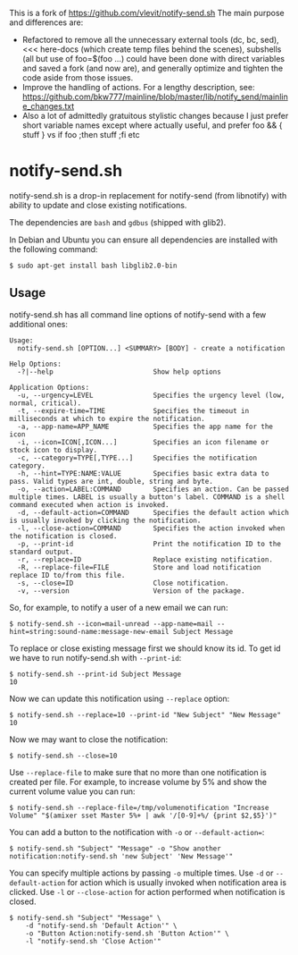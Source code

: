 This is a fork of https://github.com/vlevit/notify-send.sh
The main purpose and differences are:
* Refactored to remove all the unnecessary external tools (dc, bc, sed), <<< here-docs (which create temp files behind the scenes), subshells (all but use of foo=$(foo ...) could have been done with direct variables and saved a fork (and now are), and generally optimize and tighten the code aside from those issues.
* Improve the handling of actions. For a lengthy description, see:
  https://github.com/bkw777/mainline/blob/master/lib/notify_send/mainline_changes.txt
* Also a lot of admittedly gratuitous stylistic changes because I just prefer short variable names except where actually useful, and prefer foo && { stuff } vs if foo ;then stuff ;fi  etc

# notify-send.sh

notify-send.sh is a drop-in replacement for notify-send (from
libnotify) with ability to update and close existing notifications.

The dependencies are `bash` and `gdbus` (shipped with glib2).

In Debian and Ubuntu you can ensure all dependencies are installed
with the following command:

    $ sudo apt-get install bash libglib2.0-bin

## Usage

notify-send.sh has all command line options of notify-send with a few
additional ones:

    Usage:
      notify-send.sh [OPTION...] <SUMMARY> [BODY] - create a notification

    Help Options:
      -?|--help                         Show help options

    Application Options:
      -u, --urgency=LEVEL               Specifies the urgency level (low, normal, critical).
      -t, --expire-time=TIME            Specifies the timeout in milliseconds at which to expire the notification.
      -a, --app-name=APP_NAME           Specifies the app name for the icon
      -i, --icon=ICON[,ICON...]         Specifies an icon filename or stock icon to display.
      -c, --category=TYPE[,TYPE...]     Specifies the notification category.
      -h, --hint=TYPE:NAME:VALUE        Specifies basic extra data to pass. Valid types are int, double, string and byte.
      -o, --action=LABEL:COMMAND        Specifies an action. Can be passed multiple times. LABEL is usually a button's label. COMMAND is a shell command executed when action is invoked.
      -d, --default-action=COMMAND      Specifies the default action which is usually invoked by clicking the notification.
      -l, --close-action=COMMAND        Specifies the action invoked when the notification is closed.
      -p, --print-id                    Print the notification ID to the standard output.
      -r, --replace=ID                  Replace existing notification.
      -R, --replace-file=FILE           Store and load notification replace ID to/from this file.
      -s, --close=ID                    Close notification.
      -v, --version                     Version of the package.


So, for example, to notify a user of a new email we can run:

    $ notify-send.sh --icon=mail-unread --app-name=mail --hint=string:sound-name:message-new-email Subject Message

To replace or close existing message first we should know its id. To
get id we have to run notify-send.sh with `--print-id`:

    $ notify-send.sh --print-id Subject Message
    10

Now we can update this notification using `--replace` option:

    $ notify-send.sh --replace=10 --print-id "New Subject" "New Message"
    10

Now we may want to close the notification:

    $ notify-send.sh --close=10

Use `--replace-file` to make sure that no more than one notification
is created per file. For example, to increase volume by 5% and show
the current volume value you can run:

    $ notify-send.sh --replace-file=/tmp/volumenotification "Increase Volume" "$(amixer sset Master 5%+ | awk '/[0-9]+%/ {print $2,$5}')"

You can add a button to the notification with `-o` or `--default-action=`:

    $ notify-send.sh "Subject" "Message" -o "Show another notification:notify-send.sh 'new Subject' 'New Message'"

You can specify multiple actions by passing `-o` multiple times. Use
`-d` or `--default-action` for action which is usually invoked when
notification area is clicked. Use `-l` or `--close-action` for action
performed when notification is closed.

    $ notify-send.sh "Subject" "Message" \
        -d "notify-send.sh 'Default Action'" \
        -o "Button Action:notify-send.sh 'Button Action'" \
        -l "notify-send.sh 'Close Action'"
